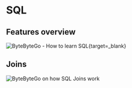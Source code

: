 # SQL

## Features overview

![ByteByteGo - How to learn SQL](https://media.licdn.com/dms/image/v2/D4E22AQFQyF5X6ZYgYQ/feedshare-shrink_2048_1536/feedshare-shrink_2048_1536/0/1731258202144?e=1736985600&v=beta&t=zlJB4ZKDgctzPJ7UqQ1sJweow0zzZkGV8kzGnNc-s5A){target=_blank}

## Joins

![ByteByteGo on how SQL Joins work](https://yt3.ggpht.com/L9A1AlcRUgJUQB1riaRXmPaOvWg8f-7I43Kgxi0TclxLjPo41BGBhN0DgMlmm1vf206OFWYVZHF4ag=s1600-nd-v1-rwa)
